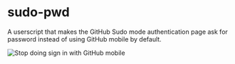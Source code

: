 # sudo-pwd
A userscript that makes the GitHub Sudo mode authentication page ask for password instead of using GitHub mobile by default.  

![Stop doing sign in with GitHub mobile](https://user-images.githubusercontent.com/28094366/205493951-6db148ca-f31a-4b4d-b885-bfa63c69b70a.png)